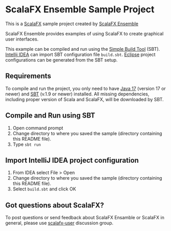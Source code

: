 ScalaFX Ensemble Sample Project
===============================

This is a [ScalaFX](http://scalafx.org) sample project created by
[ScalaFX Ensemble](http://jugchennai.github.com/scalafx-ensemble/)

ScalaFX Ensemble provides examples of using ScalaFX to create graphical user interfaces.

This example can be compiled and run using the [Simple Build Tool](http://www.scala-sbt.org/) (SBT).
[Intellij IDEA](http://www.jetbrains.com/idea/) can import SBT configuration file `build.sbt`.
[Eclipse](http://www.eclipse.org) project configurations can be generated from the SBT setup.


Requirements
------------

To compile and run the project, you only need to have
[Java 17](http://www.oracle.com/technetwork/java/javase/downloads/index.html)
(version 17 or newer) and [SBT](http://www.scala-sbt.org/) (v.1.9 or newer) installed.
All missing dependencies, including proper version of Scala and ScalaFX, will be downloaded by SBT.


Compile and Run using SBT
-------------------------

1. Open command prompt
2. Change directory to where you saved the sample (directory containing this README file).
3. Type `sbt run`


Import IntelliJ IDEA project configuration
--------------------------------------------

1. From IDEA select File > Open
2. Change directory to where you saved the sample (directory containing this README file).
3. Select `build.sbt` and click OK


Got questions about ScalaFX?
----------------------------

To post questions or send feedback about ScalaFX Ensamble or ScalaFX in general, please use
[scalafx-user](https://groups.google.com/forum/?fromgroups#!forum/scalafx-users) discussion group.

